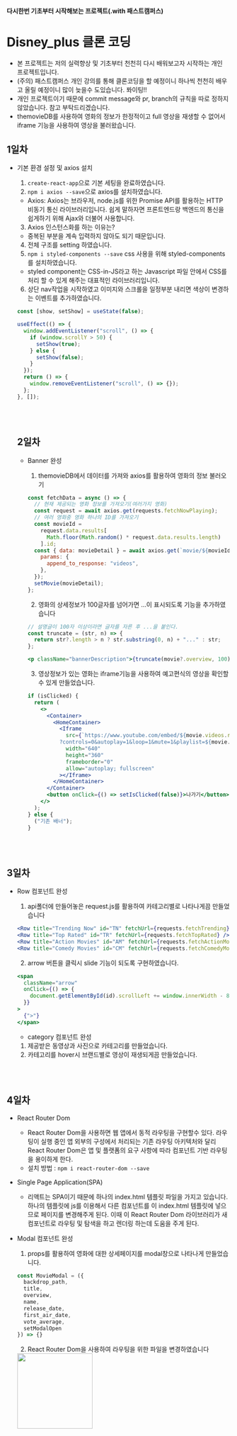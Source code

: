 #### 다시한번 기초부터 시작해보는 프로젝트(.with 패스트캠퍼스)

# Disney_plus 클론 코딩

- 본 프로젝트는 저의 실력향상 및 기초부터 천천히 다시 배워보고자 시작하는 개인 프로젝트입니다.
- (주의) 패스트캠퍼스 개인 강의를 통해 클론코딩을 할 예정이니 하나씩 천천히 배우고 올릴 예정이니 많이 늦을수 도있습니다. 퐈이팅!!
- 개인 프로젝트이기 때문에 commit message와 pr, branch의 규칙을 따로 정하지 않았습니다. 참고 부탁드리겠습니다.
- themovieDB를 사용하여 영화의 정보가 한정적이고 full 영상을 재생할 수 없어서 iframe 기능을 사용하여 영상을 불러왔습니다.

## 1일차

- 기본 환경 설정 및 axios 설치

  1. `create-react-app`으로 기본 세팅을 완료하였습니다.
  2. `npm i axios --save`으로 axios를 설치하였습니다.

  - Axios: Axios는 브라우저, node.js를 위한 Promise API를 활용하는 HTTP 비동기 통신 라이브러리입니다.
    쉽게 말하자면 프론트엔드랑 백엔드의 통신을 쉽게하기 위해 Ajax와 더불어 사용합니다.

  3. Axios 인스턴스화를 하는 이유는?

  - 중복된 부분을 계속 입력하지 않아도 되기 때문입니다.

  4. 전체 구조를 setting 하였습니다.
  5. `npm i styled-components --save` css 사용을 위해 styled-components를 설치하였습니다.

  - styled component는 CSS-in-JS라고 하는 Javascript 파일 안에서 CSS를 처리 할 수 있게 해주는 대표적인 라이브러리입니다.

  6. 상단 nav작업을 시작하였고 이미지와 스크롤을 일정부분 내리면 색상이 변경하는 이벤트를 추가하였습니다.

  ```jsx
  const [show, setShow] = useState(false);

  useEffect(() => {
    window.addEventListener("scroll", () => {
      if (window.scrollY > 50) {
        setShow(true);
      } else {
        setShow(false);
      }
    });
    return () => {
      window.removeEventListener("scroll", () => {});
    };
  }, []);
  ```

  </br>
  </br>

  ## 2일차

  - Banner 완성

    1. themovieDB에서 데이터를 가져와 axios를 활용하여 영화의 정보 불러오기

    ```jsx
    const fetchData = async () => {
      // 현재 제공되는 영화 정보를 가져오기(여러가지 영화)
      const request = await axios.get(requests.fetchNowPlaying);
      // 여러 영화중 영화 하나의 ID를 가져오기
      const movieId =
        request.data.results[
          Math.floor(Math.random() * request.data.results.length)
        ].id;
      const { data: movieDetail } = await axios.get(`movie/${movieId}`, {
        params: {
          append_to_response: "videos",
        },
      });
      setMovie(movieDetail);
    };
    ```

    2. 영화의 상세정보가 100글자를 넘어가면 ...이 표시되도록 기능을 추가하였습니다

    ```jsx
    // 설명글이 100자 이상이라면 글자를 자른 후 ...을 붙인다.
    const truncate = (str, n) => {
      return str?.length > n ? str.substring(0, n) + "..." : str;
    };
    ```

    ```jsx
    <p className="bannerDescription">{truncate(movie?.overview, 100)}</p>
    ```

    3. 영상정보가 있는 영화는 iframe기능을 사용하여 예고편식의 영상을 확인할수 있게 만들었습니다.

    ```jsx
    if (isClicked) {
      return (
        <>
          <Container>
            <HomeContainer>
              <Iframe
                src={`https://www.youtube.com/embed/${movie.videos.results[0].key}
              ?controls=0&autoplay=1&loop=1&mute=1&playlist=${movie.videos.results[0].key}`}
                width="640"
                height="360"
                frameborder="0"
                allow="autoplay; fullscreen"
              ></Iframe>
            </HomeContainer>
          </Container>
          <button onClick={() => setIsClicked(false)}>나가기</button>
        </>
      );
    } else {
      ("기존 배너");
    }
    ```

<br/>
<br/>

## 3일차

- Row 컴포넌트 완성

  1. api폴더에 만들어놓은 request.js를 활용하여 카테고리별로 나타나게끔 만들었습니다

  ```jsx
  <Row title="Trending Now" id="TN" fetchUrl={requests.fetchTrending} />
  <Row title="Top Rated" id="TR" fetchUrl={requests.fetchTopRated} />
  <Row title="Action Movies" id="AM" fetchUrl={requests.fetchActionMovies} />
  <Row title="Comedy Movies" id="CM" fetchUrl={requests.fetchComedyMovies} />
  ```

  2. arrow 버튼을 클릭시 slide 기능이 되도록 구현하였습니다.

  ```jsx
  <span
    className="arrow"
    onClick={() => {
      document.getElementById(id).scrollLeft += window.innerWidth - 80;
    }}
  >
    {">"}
  </span>
  ```

  - category 컴포넌트 완성

  1. 제공받은 동영상과 사진으로 카테고리를 만들었습니다.
  2. 카테고리를 hover시 브랜드별로 영상이 재생되게끔 만들었습니다.

<br/>
<br/>

## 4일차
- React Router Dom
  - React Router Dom을 사용하면 웹 앱에서 동적 라우팅을 구현할수 있다. 라우팅이 실행 중인 앱 외부의 구성에서 처리되는 기존 라우팅 아키텍처와 달리 React Router Dom은 앱 및 플랫폼의 요구 사항에 따라 컴포넌트 기반 라우팅을 용이하게 한다.
  - 설치 방법 : `npm i react-router-dom --save`

- Single Page Application(SPA)
  - 리액트는 SPA이기 때문에 하나의 index.html 템플릿 파일을 가지고 있습니다. 하나의 템플릿에 js를 이용해서 다른 컴포넌트를 이 index.html 템플릿에 넣으므로 페이지를 변경해주게 된다. 이때 이 React Router Dom 라이브러리가 새 컴포넌트로 라우팅 및 탐색을 하고 렌더링 하는데 도움을 주게 된다.

- Modal 컴포넌트 완성 
  1. props를 활용하여 영화에 대한 상세페이지를 modal창으로 나타나게 만들었습니다.
  ```jsx
  const MovieModal = ({
    backdrop_path,
    title,
    overview,
    name,
    release_date,
    first_air_date,
    vote_average,
    setModalOpen
  }) => {}
  ```
  2. React Router Dom을 사용하여 라우팅을 위한 파일을 변경하였습니다
  <img src="https://github.com/LKJ970524/DisneyPlus-clone/assets/115642699/559b2e22-2528-48af-acd2-c60248c2cd40" width=170 />
